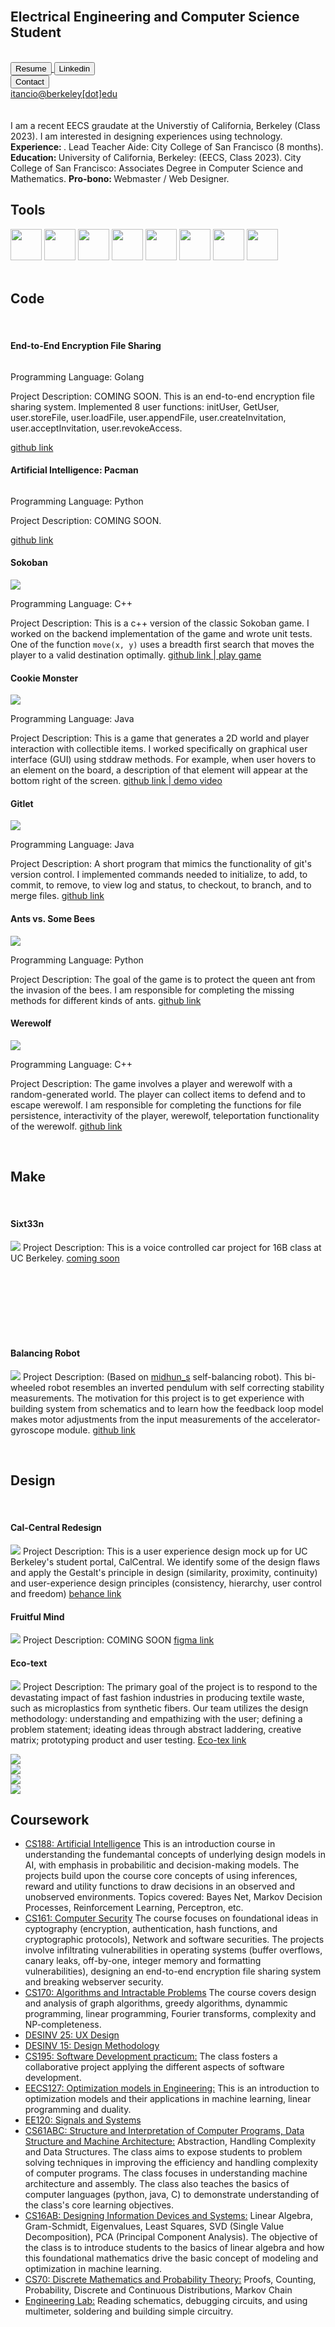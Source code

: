 <link type="text/css" rel="stylesheet" href="main.css" />

<br>
<h2 id="Top"> Electrical Engineering and Computer Science Student</h2>
<br>

<div class="menu">
  <a href="Resume10_IrvinTancioco-1.pdf" target="_blank">
    <button class="glow-on-hover glow" type="button">Resume</button>
  </a>
 
  <a href="https://www.linkedin.com/in/irvintancioco/" target="_blank">
    <button class="glow-on-hover glow" type="button">Linkedin</button>
  </a>
  
  <a href="" class="regular">
    <div class="show"><button class="glow-on-hover glow" type="button">Contact</button></div>
    <div class="hide">itancio@berkeley[dot]edu</div>
  </a>
  
</div>

<br>
<br>

<span>
I am a recent EECS graudate at the Universtiy of California, Berkeley (Class 2023). I am interested in designing experiences using technology. 
<strong> Experience: </strong>. 
 Lead Teacher Aide: City College of San Francisco (8 months).
<strong>Education: </strong>
University of California, Berkeley: (EECS, Class 2023).
City College of San Francisco: Associates Degree in Computer Science and Mathematics.
<strong> Pro-bono: </strong>
Webmaster / Web Designer.
</span>

<br>


<!-- Tools -->
<h2 id="Tools"> Tools </h2>

<img src="img/python.png" width = "50">
<img src="img/java.png" width = "50">
<img src="img/cplusplus.png" width = "50">
<img src="img/jupyter.png" width = "50">
<img src="img/photoshop.png" width = "50">
<img src="img/illustrator.png" width = "50">
<img src="img/dreamweaver.png" width = "50">
<img src="img/wordpress.png" width = "50">

<br>
<br>

<!-- Programming Section -->
<h2 id="Code"> Code </h2>
<br>

<div class="gallery">
    <div class="border-round"> 
    <h4> End-to-End Encryption File Sharing</h4>
    <p><img class="side" src="">
       <div class="cell"> Programming Language: Golang </div>
    </p>
    <p>Project Description: COMING SOON. This is an end-to-end encryption file sharing system. Implemented 8 user functions: initUser, GetUser, user.storeFile, user.loadFile, user.appendFile, user.createInvitation, user.acceptInvitation, user.revokeAccess. </p>
    <a href="" target="_blank"> github link </a>
   </p>
  </div>
  
  <div class="gallery">
    <div class="border-round"> 
    <h4> Artificial Intelligence: Pacman</h4>
    <p><img class="side" src="">
       <div class="cell"> Programming Language: Python </div>
    </p>
    <p>Project Description: COMING SOON. </p>
    <a href="" target="_blank"> github link </a>
   </p>
  </div>
  
  
  <div class="border-round"> 
    <h4> Sokoban</h4>
    <p><img class="side" src="img/sokoban.png">
       <div class="cell"> Programming Language: C++ </div>
    </p>
    <p>Project Description: This is a c++ version of the classic Sokoban game. I worked on the backend implementation of the game and wrote unit tests. One of the function <code>move(x, y)</code> uses a breadth first search that moves the player to a valid destination optimally.
    <a href="https://github.com/itancio/cs195-project" target="_blank"> github link </a>
    <a href="https://itancio.github.io/sokoban/" target="_blank">  |   play game </a>
   </p>
  </div>
  
  <div class="border-round" margin=20 width=10>
    <h4> Cookie Monster </h4>
    <p><img class="side" src="img/cookiemonster.png">
       <div class="cell"> Programming Language: Java </div>
    </p>
    <p>Project Description: This is a game that generates a 2D world and player interaction with collectible items. I worked specifically on graphical user interface (GUI) using stddraw methods. For example, when user hovers to an element on the board, a description of that element will appear at the bottom right of the screen.
      <a href="https://github.com/itancio/cookiemonster" target="_blank"> github link </a> 
      <a href="https://www.youtube.com/watch?v=ES2n5Quh2KE" target="_blank">  |   demo video </a>
    </p>
  </div>
 
   <div class="border-round"> 
    <h4> Gitlet </h4>
    <p><img class="side" src="img/gitlet.png">
       <div class="cell"> Programming Language: Java </div>
    </p>
    <p>Project Description: A short program that mimics the functionality of git's version control. I implemented commands needed to initialize, to add, to commit, to remove, to view log and status, to checkout, to branch, and to merge files.
    <a href="https://github.com/itancio/gitlet" target="_blank"> github link </a>
    </p>
  </div>

  <div class="border-round"> 
    <h4> Ants vs. Some Bees </h4>
    <p><img class="side" src="img/ants.png">
       <div class="cell"> Programming Language: Python </div>
    </p>
    <p>Project Description: The goal of the game is to protect the queen ant from the invasion of the bees. I am responsible for completing the missing methods for different kinds of ants.
    <a href="https://github.com/itancio/ants" target="_blank"> github link </a>
   </p>
  </div>
 
  <div class="border-round"> 
    <h4> Werewolf </h4>
    <p><img class="side" src="img/werewolf.jpg">
       <div class="cell"> Programming Language: C++ </div>
    </p>
    <p>Project Description: The game involves a player and werewolf with a random-generated world. The player can collect items to defend and to escape werewolf. I am responsible for completing the functions for file persistence, interactivity of the player, werewolf, teleportation functionality of the werewolf.
    <a href="https://github.com/itancio/werewolf" target="_blank"> github link </a>
    </p>
 </div>
</div>

<br>

 
<!-- Blog Projects -->
<h2 id="Make"> Make </h2>
<br>

<div class="gallery">
  <div class="border-round"> 
    <h4> Sixt33n </h4>
    <p><img class="side" src="img/sixt33n.png">
    Project Description: This is a voice controlled car project for 16B class at UC Berkeley.
    <a href="" target="_blank"> coming soon </a>
    </p>
    <br><br><br><br><br><br>
  </div>

  <div class="border-round"> 
    <h4> Balancing Robot </h4>
    <p><img class="side" src="img/balance.png">
    Project Description: (Based on <a href="https://www.instructables.com/Arduino-Self-Balancing-Robot-1/" target="_blank">midhun_s</a> self-balancing robot). This bi-wheeled robot resembles an inverted pendulum with self correcting stability measurements. The motivation for this project is to get experience with building system from schematics and to learn how the feedback loop model makes motor adjustments from the input measurements of the accelerator-gyroscope module.
    <a href="https://github.com/itancio/balance" target="_blank"> github link </a>
    </p>
  </div>
  
</div>

<br>

<!-- Project Graphics -->
<h2 id="Design"> Design </h2>
<br>

<div class="border-round"> 
  <h4> Cal-Central Redesign </h4>
  <p><img class="side" src="img/calcentral.png">
  Project Description: This is a user experience design mock up for UC Berkeley's student portal, CalCentral. We identify some of the design flaws and apply the Gestalt's principle in design (similarity, proximity, continuity) and user-experience design principles (consistency, hierarchy, user control and freedom)
  <a href="https://www.behance.net/gallery/167009587/CalCentral-Redesign" target="_blank"> behance link</a>
  </p>
</div>

<div class="border-round"> 
  <h4> Fruitful Mind </h4>
  <p><img class="side" src="img/calcentral.png">
  Project Description: COMING SOON
  <a href="https://www.figma.com/proto/eQYfEQiJai68B68lXl8ClT/Mental-Health-(w%2FJason)?type=design&node-id=70-6549&scaling=min-zoom&page-id=10%3A163" target="_blank"> figma link</a>
  </p>
</div>

<div class="border-round"> 
  <h4> Eco-text </h4>
  <p><img class="side" src="img/eco-tex.png">
  Project Description: The primary goal of the project is to respond to the devastating impact of fast fashion industries in producing textile waste, such as microplastics from synthetic fibers. Our team utilizes the design methodology: understanding and empathizing with the user; defining a problem statement; ideating ideas through abstract laddering, creative matrix; prototyping product and user testing.
  <a href="https://eco-tex.weebly.com/" target="_blank"> Eco-tex link </a>
  </p>
</div>

<div class="gallery">
  <div class="thumbnail short mouse"><a href="img/maker1.png" target="_blank">
    <img src="img/maker1.png"></a></div>
  <div class="thumbnail short mouse"><a href="img/maker2.png" target="_blank">
    <img src="img/maker2.png"></a></div>
  <div class="thumbnail mouse"><a href="img/gala.png" target="_blank">
    <img src="img/gala.png"></a></div>
  <div class="thumbnail mouse"><a href="img/trendbrasil.png" target="_blank">
    <img src="img/trendbrasil.png"></a></div>
</div>

<!-- Coursework-->
<h2 id="Coursework"> Coursework </h2>
<ul>
 <li><u>CS188: Artificial Intelligence</u> This is an introduction course in understanding the fundemantal concepts of underlying design models in AI, with emphasis in probabilitic and decision-making models. The projects build upon the course core concepts of using inferences, reward and utility functions to draw decisions in an observed and unobserved environments. Topics covered: Bayes Net, Markov Decision Processes, Reinforcement Learning, Perceptron, etc.
 </li>
  
 <li><u>CS161: Computer Security</u> The course focuses on foundational ideas in cyptography (encryption, authentication, hash functions, and cryptographic protocols), Network and software securities. The projects involve infiltrating vulnerabilities in operating systems (buffer overflows, canary leaks, off-by-one, integer memory and formatting vulnerabilities), designing an end-to-end encryption file sharing system and breaking webserver security.  
 </li>
 
 <li><u>CS170: Algorithms and Intractable Problems</u> The course covers design and analysis of graph algorithms, greedy algorithms, dynammic programming, linear programming, Fourier transforms, complexity and NP-completeness.
 </li>
 
 <li><u>DESINV 25: UX Design</u>
 </li>
  
 <li><u>DESINV 15: Design Methodology</u>
 </li>

 <li><u>CS195: Software Development practicum:</u>  The class fosters a collaborative project applying the different aspects of software development.
 </li>
 
 <li><u>EECS127: Optimization models in Engineering:</u> This is an introduction to optimization models and their applications in machine learning, linear programming and duality.
 </li>
  
 <li><u>EE120: Signals and Systems</u>
 </li>
  

  
 <li><u>CS61ABC: Structure and Interpretation of Computer Programs, Data Structure and Machine Architecture:</u>  Abstraction, Handling Complexity and Data Structures. The class aims to expose students to problem solving techniques in improving the efficiency and handling complexity of computer programs. The class focuses in understanding machine architecture and assembly. The class also teaches the basics of computer languages (python, java, C) to demonstrate understanding of the class's core learning objectives.
  </li>
 
  <li><u>CS16AB: Designing Information Devices and Systems:</u>  Linear Algebra, Gram-Schmidt, Eigenvalues, Least Squares, SVD (Single Value Decomposition), PCA (Principal Component Analysis). The objective of the class is to introduce students to the basics of linear algebra and how this foundational mathematics drive the basic concept of modeling and optimization in machine learning.
  </li>
 
  <li><u>CS70: Discrete Mathematics and Probability Theory:</u>  Proofs, Counting, Probability, Discrete and Continuous Distributions, Markov Chain
  </li>
 
  <li><u>Engineering Lab:</u>  Reading schematics, debugging circuits, and using multimeter, soldering and building simple circuitry.
  </li>
</ul>

<br>








  

